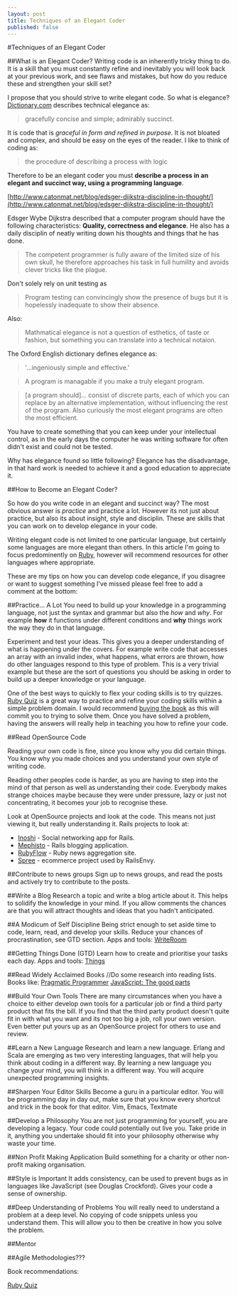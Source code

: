 ```yaml
--- 
layout: post
title: Techniques of an Elegant Coder
published: false
---
```

#Techniques of an Elegant Coder

##What is an Elegant Coder?
Writing code is an inherently tricky thing to do. It is a skill that you must constantly refine and inevitably you will look back at your previous work, and see flaws and mistakes, but how do you reduce these and strengthen your skill set?

I propose that you should strive to write elegant code.  So what is elegance?  [Dictionary.com](http://dictionary.reference.com/browse/elegant) describes technical elegance as:

>  gracefully concise and simple; admirably succinct. 

It is code that is *graceful in form and refined in purpose*.  It is not bloated and complex, and should be easy on the eyes of the reader.  I like to think of coding as:

>  the procedure of describing a process with logic

Therefore to be an elegant coder you must **describe a process in an elegant and succinct way, using a programming language**.


[http://www.catonmat.net/blog/edsger-dijkstra-discipline-in-thought/](http://www.catonmat.net/blog/edsger-dijkstra-discipline-in-thought/)

Edsger Wybe Dijkstra described that a computer program should have the following characteristics: **Quality, correctness and elegance**.
He also has a daily disciplin of neatly writing down his thoughts and things that he has done.

  >  The competent programmer is fully aware of the limited size of his own skull, he therefore approaches his task in full humility and avoids clever tricks like the plague.

Don't solely rely on unit testing as 

  >  Program testing can convincingly show the presence of bugs but it is hopelessly inadequate to show their absence.


Also:

  >  Mathmatical elegance is not a question of esthetics, of taste or fashion, but something you can translate into a technical notaion.

The Oxford English dictionary defines elegance as:

  >  '...ingeniously simple and effective.'

  >  A program is managable if you make a truly elegant program.

  >  [a program should]... consist of discrete parts, each of which you can replace by an alternative implementation, without influencing the rest of the program.  Also curiously the most elegant programs are often the most efficient.

You have to create something that you can keep under your intellectual control, as in the early days the computer he was writing software for often didn't exist and could not be tested.

Why has elegance found so little following?
Elegance has the disadvantage, in that hard work is needed to achieve it and a good education to appreciate it.



##How to Become an Elegant Coder?

So how do you write code in an elegant and succinct way?  The most obvious answer is *practice* and practice a lot.  However its not just about practice, but also its about insight, style and disciplin.  These are skills that you can work on to develop elegance in your code.

Writing elegant code is not limited to one particular language, but certainly some languages are more elegant than others.  In this article I'm going to focus predominently on [Ruby](http://www.ruby-lang.org/en/), however will recommend resources for other languages where appropriate.

These are my tips on how you can develop code elegance, if you disagree or want to suggest something I've missed please feel free to add a comment at the bottom:

##Practice... A Lot
You need to build up your knowledge in a programming language, not just the syntax and grammar but also the *how* and *why*.  For example **how** it functions under different conditions and **why** things work the way they do in that language.

Experiment and test your ideas.  This gives you a deeper understanding of what is happening under the covers.  For example write code that accesses an array with an invalid index, what happens, what errors are thrown, how do other languages respond to this type of problem.  This is a very trivial example but these are the sort of questions you should be asking in order to build up a deeper knowledge or your language.

One of the best ways to quickly to flex your coding skills is to try quizzes.  [Ruby Quiz](http://www.amazon.co.uk/gp/redirect.html?ie=UTF8&location=http%3A%2F%2Fwww.amazon.co.uk%2FBest-Ruby-Quiz-Pragmatic-Programmers%2Fdp%2F0976694077%3Fie%3DUTF8%26s%3Dbooks%26qid%3D1223046064%26sr%3D8-1&tag=emson-21&linkCode=ur2&camp=1634&creative=6738) is a great way to practice and refine your coding skills within a simple problem domain.  I would recommend [buying the book](http://www.amazon.co.uk/gp/redirect.html?ie=UTF8&location=http%3A%2F%2Fwww.amazon.co.uk%2FBest-Ruby-Quiz-Pragmatic-Programmers%2Fdp%2F0976694077%3Fie%3DUTF8%26s%3Dbooks%26qid%3D1223046064%26sr%3D8-1&tag=emson-21&linkCode=ur2&camp=1634&creative=6738) as this will commit you to trying to solve them.  Once you have solved a problem, having the answers will really help in teaching you how to refine your code.


##Read OpenSource Code

Reading your own code is fine, since you know why you did certain things.  You know why you made choices and you understand your own style of writing code.

Reading other peoples code is harder, as you are having to step into the mind of that person as well as understanding their code.  Everybody makes strange choices maybe because they were under pressure, lazy or just not concentrating, it becomes your job to recognise these.

Look at OpenSource projects and look at the code.  This means not just viewing it, but really understanding it.
Rails projects to look at:

 *  [Inoshi](http://github.com/insoshi/insoshi/tree/master) - Social networking app for Rails.
 *  [Mephisto](http://github.com/technoweenie/mephisto/tree/master) - Rails blogging application.
 *  [RubyFlow](http://github.com/Sutto/rubyflow/tree/master) - Ruby news aggregation site.
 *  [Spree](http://github.com/schof/spree/tree/master) - ecommerce project used by RailsEnvy.

##Contribute to news groups
Sign up to news groups, and read the posts and actively try to contribute to the posts.

##Write a Blog
Research a topic and write a blog article about it.  This helps to solidify the knowledge in your mind.  If you allow comments the chances are that you will attract thoughts and ideas that you hadn't anticipated.

##A Modicum of Self Discipline
Being strict enough to set aside time to code, learn, read, and develop your skills.
Reduce your chances of procrastination, see GTD section.
Apps and tools: 
[WriteRoom](http://hogbaysoftware.com/products/writeroom)


##Getting Things Done (GTD)
Learn how to create and prioritise your tasks each day.
Apps and tools:
[Things](http://www.culturedcode.com/things/)


##Read Widely Acclaimed Books
//Do some research into reading lists.
Books like:
[Pragmatic Programmer](http://www.pragprog.com/titles/tpp/the-pragmatic-programmer)
[JavaScript: The good parts](http://www.amazon.co.uk/JavaScript-Good-Parts-Douglas-Crockford/dp/0596517742/ref=sr_1_1?ie=UTF8&s=books&qid=1222119003&sr=8-1)

##Build Your Own Tools
There are many circumstances when you have a choice to either develop own tools for a particular job or find a third party product that fits the bill.
If you find that the third party product doesn't quite fit in with what you want and its not too big a job, roll your own version.  Even better put yours up as an OpenSource project for others to use and review.

##Learn a New Language
Research and learn a new language.
Erlang and Scala are emerging as two very interesting languages, that will help you think about coding in a different way.
By learning a new language you change your mind, you will think in a different way.  You will acquire unexpected programming insights.

##Sharpen Your Editor Skills
Become a guru in a particular editor.  You will be programming day in day out, make sure that you know every shortcut and trick in the book for that editor.
Vim, Emacs, Textmate

##Develop a Philosophy 
You are not just programming for yourself, you are developing a legacy.  Your code could potentially out live you.  Take pride in it, anything you undertake should fit into your philosophy otherwise why waste your time.

##Non Profit Making Application
Build something for a charity or other non-profit making organisation.

##Style is Important
It adds consistency, can be used to prevent bugs as in languages like JavaScript (see Douglas Crockford).  Gives your code a sense of ownership.

##Deep Understanding of Problems
You will really need to understand a problem at a deep level.  No copying of code snippets unless you understand them.  This will allow you to then be creative in how you solve the problem.

##Mentor

##Agile Methodologies???

Book recommendations:

[Ruby Quiz](http://www.amazon.co.uk/gp/redirect.html?ie=UTF8&location=http%3A%2F%2Fwww.amazon.co.uk%2FBest-Ruby-Quiz-Pragmatic-Programmers%2Fdp%2F0976694077%3Fie%3DUTF8%26s%3Dbooks%26qid%3D1223046064%26sr%3D8-1&tag=emson-21&linkCode=ur2&camp=1634&creative=6738)

